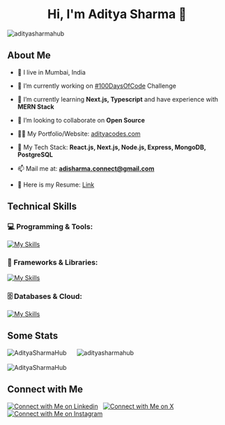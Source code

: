 <h1 align="center">Hi, I'm Aditya Sharma 👋</h1>
<p align="left"> <img src="https://komarev.com/ghpvc/?username=adityasharmahub&label=Profile%20views&color=0e75b6&style=flat" alt="adityasharmahub" /> </p>

## About Me
- 📍 I live in Mumbai, India

- 🔭 I’m currently working on [#100DaysOfCode](https://github.com/AdityaSharmaHub/100DaysOfCode) Challenge

- 🌱 I’m currently learning **Next.js, Typescript** and have experience with **MERN Stack**

- 👯 I’m looking to collaborate on **Open Source**

- 👨‍💻 My Portfolio/Website: [adityacodes.com](https://adityacodes.com)

- 💬 My Tech Stack: **React.js, Next.js, Node.js, Express, MongoDB, PostgreSQL**

- 📫 Mail me at: **adisharma.connect@gmail.com**

- 📄 Here is my Resume: [Link](https://drive.google.com/file/d/1r-j3ILJKefsx0WgcE4O0l_KQHd4z0X6h/view)

## Technical Skills

### 💻 Programming & Tools:

[![My Skills](https://iconkit.ronitghosh.site/icons?i=cpp,c,javascript,python,html,css,git,github,vscode,postman,npm,yarn,linux,windows,figma)](https://adityacodes.com)

### 🧩 Frameworks & Libraries:

[![My Skills](https://iconkit.ronitghosh.site/icons?i=react,next,nodejs,express,tailwind,shadcn,bootstrap,framermotion,graphql,redux)](https://adityacodes.com)

### 🗄️ Databases & Cloud:

[![My Skills](https://iconkit.ronitghosh.site/icons?i=mongodb,mysql,postgresql,supabase,appwrite,firebase,aws,docker,kubernetes,netlify,vercel)](https://adityacodes.com)

## Some Stats

<p align="left">
  <img src="https://github-readme-streak-stats.herokuapp.com/?user=adityasharmahub&theme=github_dark_dimmed" alt="AdityaSharmaHub" />&nbsp; &nbsp; &nbsp;
  <img src="https://github-readme-stats.vercel.app/api/top-langs?username=adityasharmahub&show_icons=true&locale=en&layout=compact&theme=github_dark_dimmed" alt="adityasharmahub" /><br/><br/>
  <img src="https://github-readme-stats.vercel.app/api?username=adityasharmahub&show_icons=true&locale=en&theme=github_dark_dimmed" alt="AdityaSharmaHub" />
</p>

## Connect with Me
[![Connect with Me on Linkedin](https://iconkit.ronitghosh.site/icons?i=linkedin)](https://www.linkedin.com/in/aditya-r-sharma) &nbsp;
[![Connect with Me on X](https://iconkit.ronitghosh.site/icons?i=x)](https://x.com/sharmaadityax) &nbsp;
[![Connect with Me on Instagram](https://iconkit.ronitghosh.site/icons?i=instagram)](https://www.instagram.com/_.__adityasharma_.__) &nbsp;
